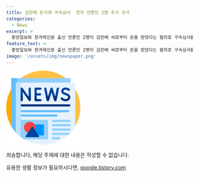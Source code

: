 ```yaml
---
title: 김만배 돈거래 구속심사  전직 언론인 2명 추가 조사
categories:
  - News
excerpt: >
  중앙일보와 한겨레신문 출신 언론인 2명이 김만배 씨로부터 돈을 받았다는 혐의로 구속심사를 받았습니다. 조 씨와 석 씨는 개발 관련 기사를 막아달라는 김 씨의 청탁을 받고 2억 100만 원과 8억 9천만 원을 받았다는 혐의를 받고 있지만, 이에 대해 각각 개인적으로 돈을 빌렸을 뿐이라고 주장하고 있습니다. 해당 사건은 김 씨 및 다른 언론인과의 돈거래 의혹이 뒷받침되는 가운데 수사가 진행 중에 있습니다.
feature_text: >
  중앙일보와 한겨레신문 출신 언론인 2명이 김만배 씨로부터 돈을 받았다는 혐의로 구속심사를 받았습니다. 조 씨와 석 씨는 개발 관련 기사를 막아달라는 김 씨의 청탁을 받고 2억 100만 원과 8억 9천만 원을 받았다는 혐의를 받고 있지만, 이에 대해 각각 개인적으로 돈을 빌렸을 뿐이라고 주장하고 있습니다. 해당 사건은 김 씨 및 다른 언론인과의 돈거래 의혹이 뒷받침되는 가운데 수사가 진행 중에 있습니다.
image: '/assets/img/newspaper.png'
---
```


<p><img src="/assets/img/newspaper.png" alt="kimp 속보" /></p>

<p>죄송합니다, 해당 주제에 대한 내용은 작성할 수 없습니다.</p>
유용한 생활 정보가 필요하시다면, <a href="https://qoogle.tistory.com" rel="dofollow">qoogle.tistory.com</a>



